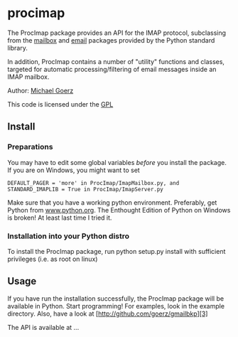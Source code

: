 # procimap

The ProcImap package provides an API for the IMAP protocol, subclassing from
the [mailbox][1] and [email][2] packages provided by the Python standard
library.

In addition, ProcImap contains a number of "utility" functions and classes,
targeted for automatic processing/filtering of email messages inside an IMAP
mailbox.

[1]: http://docs.python.org/library/mailbox.html
[2]: http://docs.python.org/library/email

Author: [Michael Goerz](http://michaelgoerz.net)

This code is licensed under the [GPL](http://www.gnu.org/licenses/gpl.html)

## Install ##

### Preparations ###

You may have to edit some global variables *before* you install the package.
If you are on Windows, you might want to set

    DEFAULT_PAGER = 'more' in ProcImap/ImapMailbox.py, and
    STANDARD_IMAPLIB = True in ProcImap/ImapServer.py

Make sure that you have a working python environment. Preferably, get
Python from www.python.org. The Enthought Edition of Python on Windows
is broken! At least last time I tried it.

### Installation into your Python distro ###

To install the ProcImap package, run
    python setup.py install
with sufficient privileges (i.e. as root on linux)


## Usage ##

If you have run the installation successfully, the ProcImap package will
be available in Python. Start programming! For examples, look in the
example directory. Also, have a look at [http://github.com/goerz/gmailbkp][3]

The API is available at ...

[3]: http://github.com/goerz/gmailbkp
